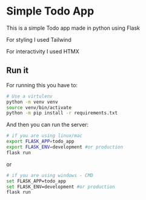 # Simple Todo App

This is a simple Todo app made in python using Flask

For styling I used Tailwind

For interactivity I used HTMX

## Run it

For running this you have to:
```bash
# Use a virtulenv
python -m venv venv
source venv/bin/activate 
python -m pip install -r requirements.txt
```
And then you can run the server:

```bash
# if you are using linux/mac
export FLASK_APP=todo_app
export FLASK_ENV=development #or production
flask run
```
or 
```bash
# if you are using windows - CMD
set FLASK_APP=todo_app
set FLASK_ENV=development #or production
flask run
```